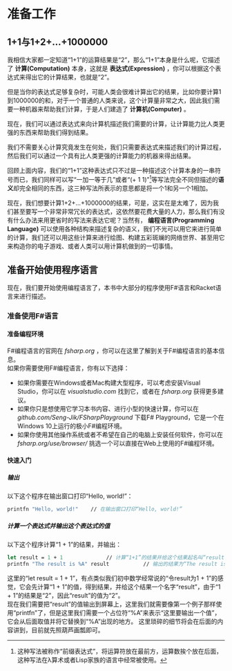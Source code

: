 #  准备工作

## 1+1与1+2+...+1000000
我相信大家都一定知道“1+1”的运算结果是“2”，那么“1+1”本身是什么呢，它描述了  **计算(Computation)** 本身，这就是 **表达式(Expression)** ，你可以根据这个表达式来得出它的计算结果，也就是“2”。   

但是当你的表达式足够复杂时，可能人类会很难计算出它的结果，比如你要计算1到1000000的和，对于一个普通的人类来说，这个计算量非常之大，因此我们需要一种机器来帮助我们计算，于是人们建造了 **计算机(Computer)** 。    

现在，我们可以通过表达式来向计算机描述我们需要的计算，让计算能力比人类更强的东西来帮助我们得到结果。    

我们不需要关心计算究竟发生在何处，我们只需要表达式来描述我们的计算过程，然后我们可以通过一个具有比人类更强的计算能力的机器来得出结果。    

回顾上面内容，我们的“1+1”这种表达式只不过是一种描述这个计算本身的一串符号而已，我们同样可以写“一加一等于几”或者“(+ 1 1)”[^lisp_expression]等写法完全不同但描述的**语义**却完全相同的东西，这三种写法所表示的意思都是将一个1和另一个1相加。   
[^lisp_expression]: 这种写法被称作“前缀表达式”，将运算符放在最前方，运算数挨个放在后面，这种写法在λ算术或者Lisp家族的语言中经常被使用。

现在，我们想要计算1+2+...+1000000的结果，可是，这实在是太难了，因为我们甚至要写一个非常非常冗长的表达式，这依然要花费大量的人力，那么我们有没有什么办法来用更省时的写法来表达它呢？当然有， **编程语言(Programming Language)** 可以使用各种结构来描述复杂的语义，我们不光可以用它来进行简单的计算，我们还可以用这些计算来进行绘图、构建五彩斑斓的网络世界、甚至用它来构造你的电子游戏、或者人类可以用计算机做到的一切事情。

## 准备开始使用程序语言
现在，我们要开始使用编程语言了，本书中大部分的程序使用F#语言和Racket语言来进行描述。

### 准备使用F#语言

#### 准备编程环境
F#编程语言的官网在 _fsharp.org_ ，你可以在这里了解到关于F#编程语言的基本信息。    
如果你需要使用F#编程语言，你有以下选择：
* 如果你需要在Windows或者Mac构建大型程序，可以考虑安装Visual Studio，你可以在 _visualstudio.com_ 找到它，或者在 _fsharp.org_ 获得更多建议。
* 如果你只是想使用它学习本书内容、进行小型的快速计算，你可以在 _github.com/Seng-Jik/FSharpPlayground_ 下载F# Playground，它是一个在Windows 10上运行的极小F#编程环境。
* 如果你使用其他操作系统或者不希望在自己的电脑上安装任何软件，你可以在 _fsharp.org/use/browser/_ 挑选一个可以直接在Web上使用的F#编程环境。

#### 快速入门

##### 输出
以下这个程序在输出窗口打印“Hello, world!”：
```fsharp
printfn "Hello, world!"    // 在输出窗口打印“Hello, world!”
```

##### 计算一个表达式并输出这个表达式的值
以下这个程序计算“1 + 1”的结果，并输出：
```fsharp
let result = 1 + 1				// 计算“1+1”的结果并给这个结果起名叫“result”
printfn "The result is %A" result			// 输出的结果为“The result is 2”
```
这里的“let result = 1 + 1”，有点类似我们初中数学经常说的“令result为1 + 1”的感觉，它会先计算“1 + 1”的值，得到结果，并给这个结果一个名字“result”，由于“1 + 1”的结果是“2”，因此“result”的值为“2”。    
现在我们需要把“result”的值输出到屏幕上，这里我们就需要像第一个例子那样使用“printfn”了，但是这里我们需要一个占位符“%A”来表示“这里要输出一个值”，它会从后面取值并将它替换到“%A”出现的地方。
这里琐碎的细节将会在后面的内容讲到，目前就先照葫芦画瓢即可。
